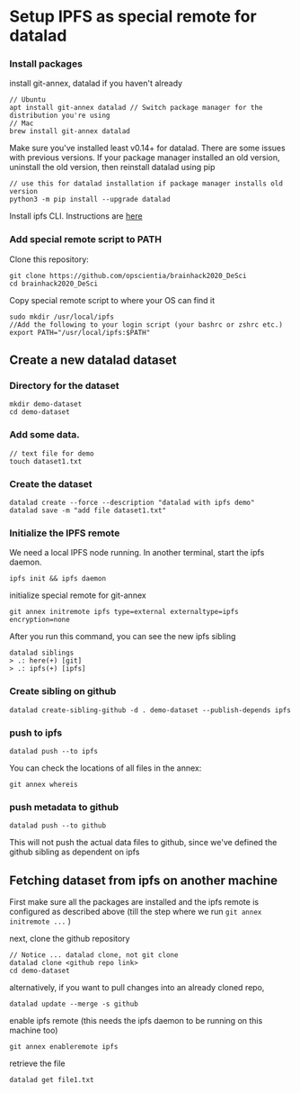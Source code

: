 # Setup IPFS as special remote for datalad
### Install packages
install git-annex, datalad if you haven't already
```
// Ubuntu
apt install git-annex datalad // Switch package manager for the distribution you're using
// Mac
brew install git-annex datalad
```
Make sure you've installed least v0.14+ for datalad. There are some issues with previous versions.
If your package manager installed an old version, uninstall the old version, then reinstall datalad using pip
```
// use this for datalad installation if package manager installs old version
python3 -m pip install --upgrade datalad
```
Install ipfs CLI. Instructions are [here](https://docs.ipfs.io/install/command-line/)

### Add special remote script to PATH
Clone this repository:
```
git clone https://github.com/opscientia/brainhack2020_DeSci
cd brainhack2020_DeSci
```
Copy special remote script to where your OS can find it
```
sudo mkdir /usr/local/ipfs
//Add the following to your login script (your bashrc or zshrc etc.)
export PATH="/usr/local/ipfs:$PATH"
```

## Create a new datalad dataset
### Directory for the dataset
```
mkdir demo-dataset
cd demo-dataset
```

### Add some data.
```
// text file for demo
touch dataset1.txt
```

### Create the dataset
```
datalad create --force --description "datalad with ipfs demo"
datalad save -m "add file dataset1.txt"
```

### Initialize the IPFS remote
We need a local IPFS node running. In another terminal, start the ipfs daemon.
```
ipfs init && ipfs daemon
```

initialize special remote for git-annex
```
git annex initremote ipfs type=external externaltype=ipfs encryption=none
```

After you run this command, you can see the new ipfs sibling
```
datalad siblings
> .: here(+) [git]
> .: ipfs(+) [ipfs]
```

### Create sibling on github
```
datalad create-sibling-github -d . demo-dataset --publish-depends ipfs
```

### push to ipfs
```
datalad push --to ipfs
```
You can check the locations of all files in the annex:
```
git annex whereis
```

### push metadata to github
```
datalad push --to github
```
This will not push the actual data files to github, since we've defined the github sibling as dependent on ipfs

## Fetching dataset from ipfs on another machine
First make sure all the packages are installed and the ipfs remote is configured as described above (till the step where we run ```git annex initremote ...``` )

next, clone the github repository
```
// Notice ... datalad clone, not git clone
datalad clone <github repo link>
cd demo-dataset
```

alternatively, if you want to pull changes into an already cloned repo,
```
datalad update --merge -s github
```

enable ipfs remote (this needs the ipfs daemon to be running on this machine too)
```
git annex enableremote ipfs
```

retrieve the file
```
datalad get file1.txt
```
